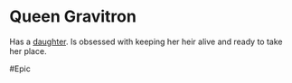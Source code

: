 # Queen Gravitron

Has a [daughter](Aura.md). Is obsessed with keeping her heir alive and ready to take her place. 

\#Epic
